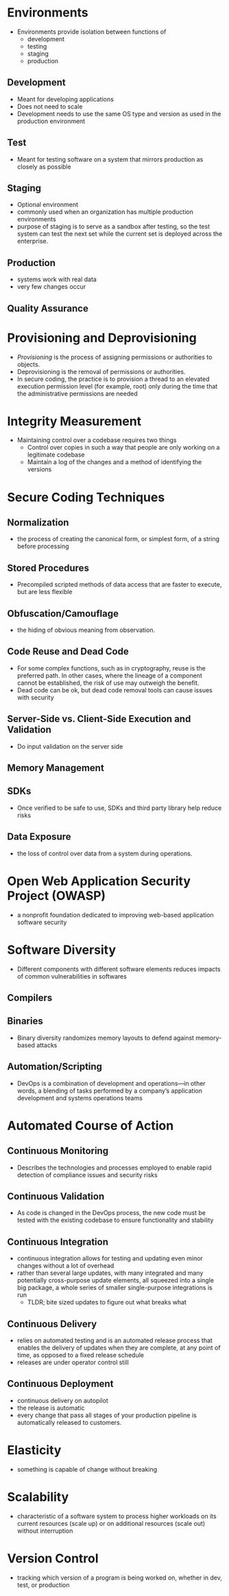 # Environments
- Environments provide isolation between functions of
	- development
	- testing
	- staging
	- production
## Development
- Meant for developing applications
- Does not need to scale
- Development needs to use the same OS type and version as used in the production environment
## Test
- Meant for testing software on a system that mirrors production as closely as possible
## Staging
- Optional environment
- commonly used when an organization has multiple production environments
- purpose of staging is to serve as a sandbox after testing, so the test system can test the next set while the current set is deployed across the enterprise.
## Production
- systems work with real data
- very few changes occur
## Quality Assurance
# Provisioning and Deprovisioning
- _Provisioning_ is the process of assigning permissions or authorities to objects.
- Deprovisioning is the removal of permissions or authorities.
- In secure coding, the practice is to provision a thread to an elevated execution permission level (for example, root) only during the time that the administrative permissions are needed
# Integrity Measurement
- Maintaining control over a codebase requires two things
	- Control over copies in such a way that people are only working on a legitimate codebase
	- Maintain a log of the changes and a method of identifying the versions
# Secure Coding Techniques
## Normalization
- the process of creating the canonical form, or simplest form, of a string before processing
## Stored Procedures
- Precompiled scripted methods of data access that are faster to execute, but are less flexible
## Obfuscation/Camouflage
- the hiding of obvious meaning from observation.
## Code Reuse and Dead Code
- For some complex functions, such as in cryptography, reuse is the preferred path. In other cases, where the lineage of a component cannot be established, the risk of use may outweigh the benefit.
- Dead code can be ok, but dead code removal tools can cause issues with security
## Server-Side vs. Client-Side Execution and Validation
- Do input validation on the server side
## Memory Management
## SDKs
- Once verified to be safe to use, SDKs and third party library help reduce risks
## Data Exposure
- the loss of control over data from a system during operations. 
# Open Web Application Security Project (OWASP)
- a nonprofit foundation dedicated to improving web-based application software security
# Software Diversity
- Different components with different software elements reduces impacts of common vulnerabilities in softwares
## Compilers
## Binaries
- Binary diversity randomizes memory layouts to defend against memory-based attacks
## Automation/Scripting
- DevOps is a combination of development and operations—in other words, a blending of tasks performed by a company’s application development and systems operations teams
# Automated Course of Action
## Continuous Monitoring
- Describes the technologies and processes employed to enable rapid detection of compliance issues and security risks
## Continuous Validation
- As code is changed in the DevOps process, the new code must be tested with the existing codebase to ensure functionality and stability
## Continuous Integration
- continuous integration allows for testing and updating even minor changes without a lot of overhead
- rather than several large updates, with many integrated and many potentially cross-purpose update elements, all squeezed into a single big package, a whole series of smaller single-purpose integrations is run
	- TLDR; bite sized updates to figure out what breaks what
## Continuous Delivery
- relies on automated testing and is an automated release process that enables the delivery of updates when they are complete, at any point of time, as opposed to a fixed release schedule
- releases are under operator control still
## Continuous Deployment
- continuous delivery on autopilot
- the release is automatic
- every change that pass all stages of your production pipeline is automatically released to customers.
# Elasticity
- something is capable of change without breaking
# Scalability
- characteristic of a software system to process higher workloads on its current resources (scale up) or on additional resources (scale out) without interruption
# Version Control
- tracking which version of a program is being worked on, whether in dev, test, or production